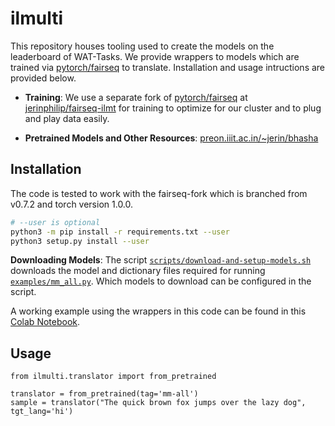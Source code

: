 # ilmulti

This repository houses tooling used to create the models on the
leaderboard of WAT-Tasks. We provide wrappers to models which are
trained via [pytorch/fairseq](http://github.com/pytorch/fairseq) to
translate. Installation and usage intructions are provided below.

* **Training**: We use a separate fork of
  [pytorch/fairseq](http://github.com/pytorch/fairseq) at
  [jerinphilip/fairseq-ilmt](http://github.com/jerinphilip/fairseq-ilmt) for
  training to optimize for our cluster and to plug and play data
  easily.

* **Pretrained Models and Other Resources**: 
  [preon.iiit.ac.in/~jerin/bhasha](http://preon.iiit.ac.in/~jerin/bhasha)


## Installation

The code is tested to work with the fairseq-fork which is branched from v0.7.2 and torch version 1.0.0.

```bash
# --user is optional
python3 -m pip install -r requirements.txt --user  
python3 setup.py install --user 

```

**Downloading Models**: The script
[`scripts/download-and-setup-models.sh`](./scripts/download-and-setup-models.sh)
downloads the model and dictionary files required for running
[`examples/mm_all.py`](./examples/mm_all.py). Which models to download
can be configured in the script.

A working example using the wrappers in this code can be found in this [Colab Notebook](https://colab.research.google.com/drive/1KOvjawhzPXOQ6RLlFBFeInkuuR0QAWTK?usp=sharing).

## Usage

```python3
from ilmulti.translator import from_pretrained

translator = from_pretrained(tag='mm-all')
sample = translator("The quick brown fox jumps over the lazy dog", tgt_lang='hi')
```
